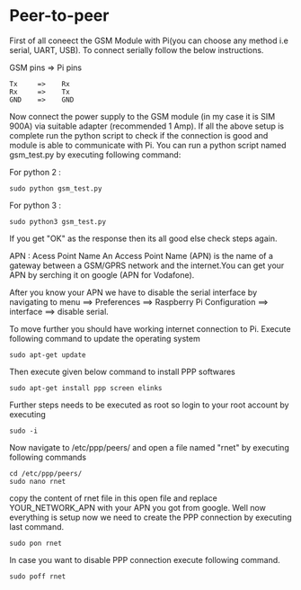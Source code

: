# Peer-to-peer

First of all coneect the GSM Module with Pi(you can choose any method i.e serial, UART, USB).  To connect serially follow the below instructions.  

GSM pins    =>    Pi pins

    Tx     =>    Rx
    Rx     =>    Tx
    GND    =>    GND
   
Now connect the power supply to the GSM module (in my case it is SIM 900A) via suitable adapter (recommended 1 Amp). 
If all the above setup is complete run the python script to check if the connection is good and module is able to communicate with Pi. 
You can run a python script named gsm_test.py by executing following command:

For python 2 :

    sudo python gsm_test.py
    
For python 3 :

    sudo python3 gsm_test.py
    
If you get "OK" as the response then its all good else check steps again. 


APN : Acess Point Name
An Access Point Name (APN) is the name of a gateway between a GSM/GPRS network and the internet.You can get your APN by serching it on google (APN for Vodafone). 

After you know your APN we have to disable the serial interface by navigating to menu ==> Preferences ==> Raspberry Pi Configuration ==> interface ==> disable serial. 

To move further you should have working internet connection to Pi. 
Execute following command to update the operating system

    sudo apt-get update
Then execute given below command to install PPP softwares

    sudo apt-get install ppp screen elinks
Further steps needs to be executed as root so login to your root account by executing 

    sudo -i
Now navigate to /etc/ppp/peers/ and open a file named "rnet" by executing following commands 

    cd /etc/ppp/peers/
    sudo nano rnet
copy the content of rnet file in this open file and replace YOUR_NETWORK_APN with your APN you got from google. 
Well now everything is setup now we need to create the PPP connection by executing last command. 

    sudo pon rnet
    
In case you want to disable PPP connection execute following command. 

    sudo poff rnet
